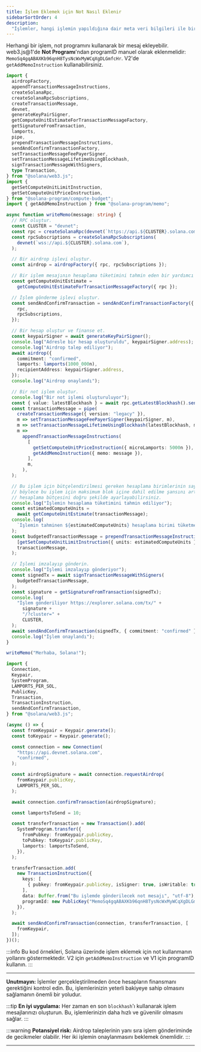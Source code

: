 ```yaml
---
title: İşlem Eklemek için Not Nasıl Eklenir
sidebarSortOrder: 4
description:
  "İşlemler, hangi işlemin yapıldığına dair meta veri bilgileri ile birlikte gelir. Solana üzerindeki işlemlerinize nasıl not ekleyeceğinizi öğrenin."
---
```


Herhangi bir işlem, not programını kullanarak bir mesaj ekleyebilir. web3.js@1'de **Not Programı**'ndan programID manuel olarak eklenmelidir:
`MemoSq4gqABAXKb96qnH8TysNcWxMyWCqXgDLGmfcHr`. V2'de `getAddMemoInstruction` kullanabilirsiniz.





```typescript filename="add-memo.ts" {61-72}
import {
  airdropFactory,
  appendTransactionMessageInstructions,
  createSolanaRpc,
  createSolanaRpcSubscriptions,
  createTransactionMessage,
  devnet,
  generateKeyPairSigner,
  getComputeUnitEstimateForTransactionMessageFactory,
  getSignatureFromTransaction,
  lamports,
  pipe,
  prependTransactionMessageInstructions,
  sendAndConfirmTransactionFactory,
  setTransactionMessageFeePayerSigner,
  setTransactionMessageLifetimeUsingBlockhash,
  signTransactionMessageWithSigners,
  type Transaction,
} from "@solana/web3.js";
import {
  getSetComputeUnitLimitInstruction,
  getSetComputeUnitPriceInstruction,
} from "@solana-program/compute-budget";
import { getAddMemoInstruction } from "@solana-program/memo";

async function writeMemo(message: string) {
  // RPC oluştur.
  const CLUSTER = "devnet";
  const rpc = createSolanaRpc(devnet(`https://api.${CLUSTER}.solana.com`));
  const rpcSubscriptions = createSolanaRpcSubscriptions(
    devnet(`wss://api.${CLUSTER}.solana.com`),
  );

  // Bir airdrop işlevi oluştur.
  const airdrop = airdropFactory({ rpc, rpcSubscriptions });

  // Bir işlem mesajının hesaplama tüketimini tahmin eden bir yardımcı araç oluştur.
  const getComputeUnitEstimate =
    getComputeUnitEstimateForTransactionMessageFactory({ rpc });

  // İşlem gönderme işlevi oluştur.
  const sendAndConfirmTransaction = sendAndConfirmTransactionFactory({
    rpc,
    rpcSubscriptions,
  });

  // Bir hesap oluştur ve finanse et.
  const keypairSigner = await generateKeyPairSigner();
  console.log("Adresle bir hesap oluşturuldu", keypairSigner.address);
  console.log("Airdrop talep ediliyor");
  await airdrop({
    commitment: "confirmed",
    lamports: lamports(1000_000n),
    recipientAddress: keypairSigner.address,
  });
  console.log("Airdrop onaylandı");

  // Bir not işlem oluştur.
  console.log("Bir not işlemi oluşturuluyor");
  const { value: latestBlockhash } = await rpc.getLatestBlockhash().send();
  const transactionMessage = pipe(
    createTransactionMessage({ version: "legacy" }),
    m => setTransactionMessageFeePayerSigner(keypairSigner, m),
    m => setTransactionMessageLifetimeUsingBlockhash(latestBlockhash, m),
    m =>
      appendTransactionMessageInstructions(
        [
          getSetComputeUnitPriceInstruction({ microLamports: 5000n }),
          getAddMemoInstruction({ memo: message }),
        ],
        m,
      ),
  );

  // Bu işlem için bütçelendirilmesi gereken hesaplama birimlerinin sayısını belirleyin
  // böylece bu işlem için maksimum blok içine dahil edilme şansını artırmak için
  // hesaplama bütçesini doğru şekilde ayarlayabilirsiniz.
  console.log("İşlemin hesaplama tüketimini tahmin ediliyor");
  const estimatedComputeUnits =
    await getComputeUnitEstimate(transactionMessage);
  console.log(
    `İşlemin tahminen ${estimatedComputeUnits} hesaplama birimi tüketmesi bekleniyor`,
  );
  const budgetedTransactionMessage = prependTransactionMessageInstructions(
    [getSetComputeUnitLimitInstruction({ units: estimatedComputeUnits })],
    transactionMessage,
  );

  // İşlemi imzalayıp gönderin.
  console.log("İşlemi imzalayıp gönderiyor");
  const signedTx = await signTransactionMessageWithSigners(
    budgetedTransactionMessage,
  );
  const signature = getSignatureFromTransaction(signedTx);
  console.log(
    "İşlem gönderiliyor https://explorer.solana.com/tx/" +
      signature +
      "/?cluster=" +
      CLUSTER,
  );
  await sendAndConfirmTransaction(signedTx, { commitment: "confirmed" });
  console.log("İşlem onaylandı");
}

writeMemo("Merhaba, Solana!");
```





```typescript filename="add-memo.ts" {38-46}
import {
  Connection,
  Keypair,
  SystemProgram,
  LAMPORTS_PER_SOL,
  PublicKey,
  Transaction,
  TransactionInstruction,
  sendAndConfirmTransaction,
} from "@solana/web3.js";

(async () => {
  const fromKeypair = Keypair.generate();
  const toKeypair = Keypair.generate();

  const connection = new Connection(
    "https://api.devnet.solana.com",
    "confirmed",
  );

  const airdropSignature = await connection.requestAirdrop(
    fromKeypair.publicKey,
    LAMPORTS_PER_SOL,
  );

  await connection.confirmTransaction(airdropSignature);

  const lamportsToSend = 10;

  const transferTransaction = new Transaction().add(
    SystemProgram.transfer({
      fromPubkey: fromKeypair.publicKey,
      toPubkey: toKeypair.publicKey,
      lamports: lamportsToSend,
    }),
  );

  transferTransaction.add(
    new TransactionInstruction({
      keys: [
        { pubkey: fromKeypair.publicKey, isSigner: true, isWritable: true },
      ],
      data: Buffer.from("Bu işlemde gönderilecek not mesajı", "utf-8"),
      programId: new PublicKey("MemoSq4gqABAXKb96qnH8TysNcWxMyWCqXgDLGmfcHr"),
    }),
  );

  await sendAndConfirmTransaction(connection, transferTransaction, [
    fromKeypair,
  ]);
})();
```





:::info
Bu kod örnekleri, Solana üzerinde işlem eklemek için not kullanmanın yollarını göstermektedir. V2 için `getAddMemoInstruction` ve V1 için programID kullanın.
:::

---

**Unutmayın:** İşlemler gerçekleştirilmeden önce hesapların finansmanı gerektiğini kontrol edin. Bu, işlemlerinizin yeterli bakiyeye sahip olmasını sağlamanın önemli bir yoludur. 

:::tip
**En iyi uygulama:** Her zaman en son `blockhash`'ı kullanarak işlem mesajlarınızı oluşturun. Bu, işlemlerinizin daha hızlı ve güvenilir olmasını sağlar.
:::

:::warning
**Potansiyel risk:** Airdrop taleplerinin yanı sıra işlem gönderiminde de gecikmeler olabilir. Her iki işlemin onaylanmasını beklemek önemlidir.
:::

---